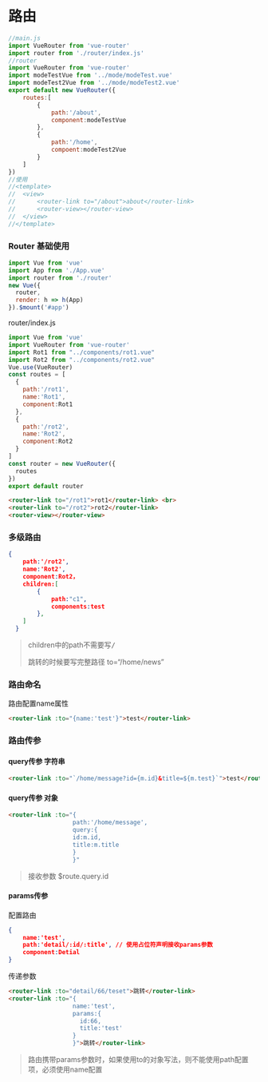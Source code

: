 # 路由

~~~ js
//main.js
import VueRouter from 'vue-router'
import router from './router/index.js'
//router
import VueRouter from 'vue-router'
import modeTestVue from '../mode/modeTest.vue'
import modeTest2Vue from '../mode/modeTest2.vue'
export default new VueRouter({
	routes:[
		{
			path:'/about',
			component:modeTestVue
		},
		{
			path:'/home',
			compoent:modeTest2Vue
		}
	]
})
//使用
//<template>
//	<view>
//		<router-link to="/about">about</router-link>
//		<router-view></router-view>
//	</view>
//</template>
~~~



### Router 基础使用

~~~ js
import Vue from 'vue'
import App from './App.vue'
import router from './router'
new Vue({
  router,
  render: h => h(App)
}).$mount('#app')
~~~

router/index.js

~~~ js
import Vue from 'vue'
import VueRouter from 'vue-router'
import Rot1 from "../components/rot1.vue"
import Rot2 from "../components/rot2.vue"
Vue.use(VueRouter)
const routes = [
  {
    path:'/rot1',
    name:'Rot1',
    component:Rot1
  },
  {
    path:'/rot2',
    name:'Rot2',
    component:Rot2
  }
]
const router = new VueRouter({
  routes
})
export default router
~~~

~~~ html
<router-link to="/rot1">rot1</router-link> <br>
<router-link to="/rot2">rot2</router-link>
<router-view></router-view>
~~~

### 多级路由

~~~  json
{
    path:'/rot2',
    name:'Rot2',
    component:Rot2，
    children:[
    	{
    		path:"c1",
    		components:test
		},
    ]
  }
~~~

> children中的path不需要写<kbd>/</kbd>
>
> 跳转的时候要写完整路径 to=“/home/news”



### 路由命名

路由配置name属性

 ~~~ html
 <router-link :to="{name:'test'}">test</router-link>
 ~~~

### 路由传参

#### query传参 字符串

~~~ html
<router-link :to="`/home/message?id={m.id}&title=${m.test}`">test</router-link>
~~~

#### query传参 对象

~~~ html
<router-link :to="{
                  path:'/home/message',
                  query:{
                  id:m.id,
                  title:m.title
                  }
                  }"
~~~

> 接收参数  $route.query.id

#### params传参

配置路由

~~~ json
{
    name:'test',
    path:'detail/:id/:title', // 使用占位符声明接收params参数
    component:Detial
}
~~~

传递参数

~~~ html
<router-link :to="detail/66/teset">跳转</router-link>
<router-link :to="{
                  name:'test',
                  params:{
                  	id:66,
	                title:'test'
                  }
                  }">跳转</router-link>
~~~

> 路由携带params参数时，如果使用to的对象写法，则不能使用path配置项，必须使用name配置

